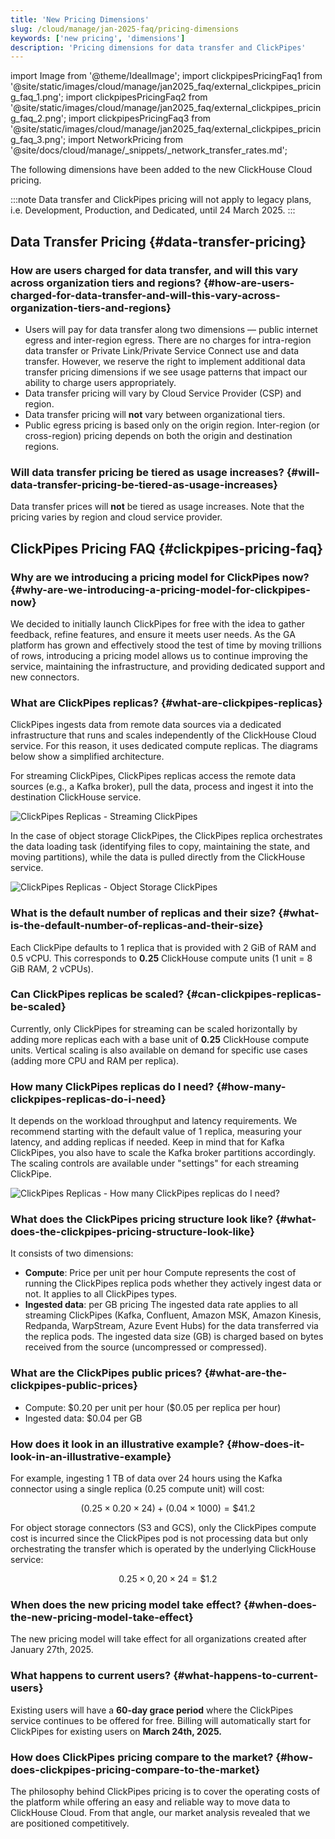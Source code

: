 ```yaml
---
title: 'New Pricing Dimensions'
slug: /cloud/manage/jan-2025-faq/pricing-dimensions
keywords: ['new pricing', 'dimensions']
description: 'Pricing dimensions for data transfer and ClickPipes'
---
```


import Image from '@theme/IdealImage';
import clickpipesPricingFaq1 from '@site/static/images/cloud/manage/jan2025_faq/external_clickpipes_pricing_faq_1.png';
import clickpipesPricingFaq2 from '@site/static/images/cloud/manage/jan2025_faq/external_clickpipes_pricing_faq_2.png';
import clickpipesPricingFaq3 from '@site/static/images/cloud/manage/jan2025_faq/external_clickpipes_pricing_faq_3.png';
import NetworkPricing from '@site/docs/cloud/manage/_snippets/_network_transfer_rates.md';


The following dimensions have been added to the new ClickHouse Cloud pricing.

:::note
Data transfer and ClickPipes pricing will not apply to legacy plans, i.e. Development, Production, and Dedicated, until 24 March 2025.
:::

## Data Transfer Pricing {#data-transfer-pricing}

### How are users charged for data transfer, and will this vary across organization tiers and regions? {#how-are-users-charged-for-data-transfer-and-will-this-vary-across-organization-tiers-and-regions}

- Users will pay for data transfer along two dimensions — public internet egress and inter-region egress. There are no charges for intra-region data transfer or Private Link/Private Service Connect use and data transfer. However, we reserve the right to implement additional data transfer pricing dimensions if we see usage patterns that impact our ability to charge users appropriately.
- Data transfer pricing will vary by Cloud Service Provider (CSP) and region.
- Data transfer pricing will **not** vary between organizational tiers.
- Public egress pricing is based only on the origin region. Inter-region (or cross-region) pricing depends on both the origin and destination regions.

<NetworkPricing/>

### Will data transfer pricing be tiered as usage increases? {#will-data-transfer-pricing-be-tiered-as-usage-increases}

Data transfer prices will **not** be tiered as usage increases. Note that the pricing varies by region and cloud service provider.

## ClickPipes Pricing FAQ {#clickpipes-pricing-faq}

### Why are we introducing a pricing model for ClickPipes now? {#why-are-we-introducing-a-pricing-model-for-clickpipes-now}

We decided to initially launch ClickPipes for free with the idea to gather feedback, refine features,
and ensure it meets user needs.
As the GA platform has grown and effectively stood the test of time by moving trillions of rows,
introducing a pricing model allows us to continue improving the service,
maintaining the infrastructure, and providing dedicated support and new connectors.

### What are ClickPipes replicas? {#what-are-clickpipes-replicas}

ClickPipes ingests data from remote data sources via a dedicated infrastructure
that runs and scales independently of the ClickHouse Cloud service.
For this reason, it uses dedicated compute replicas.
The diagrams below show a simplified architecture.

For streaming ClickPipes, ClickPipes replicas access the remote data sources (e.g., a Kafka broker),
pull the data, process and ingest it into the destination ClickHouse service.

<Image img={clickpipesPricingFaq1} size="lg" alt="ClickPipes Replicas - Streaming ClickPipes" border/>

In the case of object storage ClickPipes,
the ClickPipes replica orchestrates the data loading task
(identifying files to copy, maintaining the state, and moving partitions),
while the data is pulled directly from the ClickHouse service.

<Image img={clickpipesPricingFaq2} size="lg" alt="ClickPipes Replicas - Object Storage ClickPipes" border/>

### What is the default number of replicas and their size? {#what-is-the-default-number-of-replicas-and-their-size}

Each ClickPipe defaults to 1 replica that is provided with 2 GiB of RAM and 0.5 vCPU.
This corresponds to **0.25** ClickHouse compute units (1 unit = 8 GiB RAM, 2 vCPUs).

### Can ClickPipes replicas be scaled? {#can-clickpipes-replicas-be-scaled}

Currently, only ClickPipes for streaming can be scaled horizontally
by adding more replicas each with a base unit of **0.25** ClickHouse compute units.
Vertical scaling is also available on demand for specific use cases (adding more CPU and RAM per replica).

### How many ClickPipes replicas do I need? {#how-many-clickpipes-replicas-do-i-need}

It depends on the workload throughput and latency requirements.
We recommend starting with the default value of 1 replica, measuring your latency, and adding replicas if needed.
Keep in mind that for Kafka ClickPipes, you also have to scale the Kafka broker partitions accordingly.
The scaling controls are available under "settings" for each streaming ClickPipe.

<Image img={clickpipesPricingFaq3} size="lg" alt="ClickPipes Replicas - How many ClickPipes replicas do I need?" border/>

### What does the ClickPipes pricing structure look like? {#what-does-the-clickpipes-pricing-structure-look-like}

It consists of two dimensions:
- **Compute**: Price per unit per hour
  Compute represents the cost of running the ClickPipes replica pods whether they actively ingest data or not.
  It applies to all ClickPipes types.
- **Ingested data**: per GB pricing
  The ingested data rate applies to all streaming ClickPipes
  (Kafka, Confluent, Amazon MSK, Amazon Kinesis, Redpanda, WarpStream,
  Azure Event Hubs) for the data transferred via the replica pods.
  The ingested data size (GB) is charged based on bytes received from the source (uncompressed or compressed).

### What are the ClickPipes public prices? {#what-are-the-clickpipes-public-prices}

- Compute: \$0.20 per unit per hour ($0.05 per replica per hour)
- Ingested data: $0.04 per GB

### How does it look in an illustrative example? {#how-does-it-look-in-an-illustrative-example}

For example, ingesting 1 TB of data over 24 hours using the Kafka connector using a single replica (0.25 compute unit) will cost:

$$
(0.25 \times 0.20 \times 24) + (0.04 \times 1000) = \$41.2
$$

For object storage connectors (S3 and GCS),
only the ClickPipes compute cost is incurred since the ClickPipes pod is not processing data
but only orchestrating the transfer which is operated by the underlying ClickHouse service:

$$
0.25 \times 0,20 \times 24 = \$1.2
$$

### When does the new pricing model take effect? {#when-does-the-new-pricing-model-take-effect}

The new pricing model will take effect for all organizations created after January 27th, 2025.

### What happens to current users? {#what-happens-to-current-users}

Existing users will have a **60-day grace period** where the ClickPipes service continues to be offered for free.
Billing will automatically start for ClickPipes for existing users on **March 24th, 2025.**

### How does ClickPipes pricing compare to the market? {#how-does-clickpipes-pricing-compare-to-the-market}

The philosophy behind ClickPipes pricing is
to cover the operating costs of the platform while offering an easy and reliable way to move data to ClickHouse Cloud.
From that angle, our market analysis revealed that we are positioned competitively.
